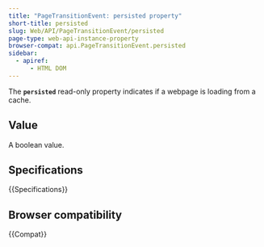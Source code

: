 ```yaml
---
title: "PageTransitionEvent: persisted property"
short-title: persisted
slug: Web/API/PageTransitionEvent/persisted
page-type: web-api-instance-property
browser-compat: api.PageTransitionEvent.persisted
sidebar:
  - apiref:
      - HTML DOM
---
```


The **`persisted`** read-only property indicates if a webpage is loading from a cache.

## Value

A boolean value.

## Specifications

{{Specifications}}

## Browser compatibility

{{Compat}}
